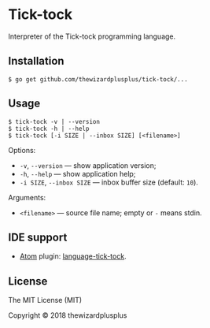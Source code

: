 # Tick-tock

Interpreter of the Tick-tock programming language.

## Installation

```
$ go get github.com/thewizardplusplus/tick-tock/...
```

## Usage

```
$ tick-tock -v | --version
$ tick-tock -h | --help
$ tick-tock [-i SIZE | --inbox SIZE] [<filename>]
```

Options:

- `-v`, `--version` &mdash; show application version;
- `-h`, `--help` &mdash; show application help;
- `-i SIZE`, `--inbox SIZE` &mdash; inbox buffer size (default: `10`).

Arguments:

- `<filename>` &mdash; source file name; empty or `-` means stdin.

## IDE support

- [Atom](http://atom.io/) plugin: [language-tick-tock](tools/atom-plugin/language-tick-tock).

## License

The MIT License (MIT)

Copyright &copy; 2018 thewizardplusplus
